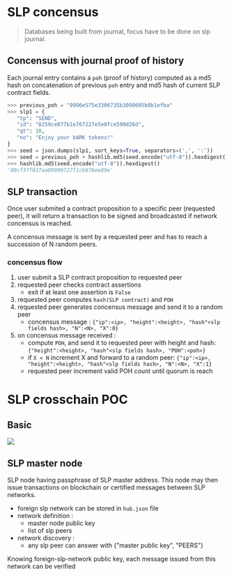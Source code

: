 
# SLP concensus

 > Databases being built from journal, focus have to be done on slp journal.

## Concensus with journal proof of history

Each journal entry contains a `poh` (proof of history) computed as a md5 hash on concatenation of previous `poh` entry and md5 hash of current SLP contract fields.

```python
>>> previous_poh = "9996e575e3306735b3098605b8b1efba"
>>> slp1 = {
   "tp": "SEND",
   "id": "8259ce077b1e767227e5e0fce590d26d",
   "qt": 10,
   "no": "Enjoy your bARK tokens!"
}
>>> seed = json.dumps(slp1, sort_keys=True, separators=(',', ':'))
>>> seed = previous_poh + hashlib.md5(seed.encode("utf-8")).hexdigest()
>>> hashlib.md5(seed.encode("utf-8")).hexdigest()
'80cf37f037aa09900727f1cb876ee89e'
```

## SLP transaction

Once user submited a contract proposition to a specific peer (requested peer), it will return a transaction to be signed and broadcasted if network concensus is reached.

A concensus message is sent by a requested peer and has to reach a succession of N random peers.

### concensus flow

  1. user submit a SLP contract proposition to requested peer
  2. requested peer checks contract assertions
     - exit if at least one assertion is `False`
  3. requested peer computes `hash(SLP contract)` and `POH`
  4. requested peer generates concensus message and send it to a random peer
     - concensus message : `{"ip":<ip>, "height":<height>, "hash"<slp fields hash>, "N":<N>, "X":0}`
  5. on concensus message received :
     + compute `POH`, and send it to requested peer with height and hash: `{"height":<height>, "hash"<slp fields hash>, "POH":<poh>}`
     + if `X < N` increment X and forward to a random peer: `{"ip":<ip>, "height":<height>, "hash"<slp fields hash>, "N":<N>, "X":1}`
     + requested peer increment valid POH count until quorum is reach

# SLP crosschain POC

## Basic

[![](https://mermaid.ink/img/pako:eNqNkstOhDAUhl_lpG6FSL0T44KMrowxQVfiokMPMw3QkrY4TmDe3QKDwwRN7Ibm5L8cvrQhqeJIQpIVapOumbbwukgkuFO_vxnUH-D53n0b-FBpVSmDBlKtjPGcWEiIn17AlM621IKvsIW46UbPaDdK5xDshqx4SKF_pNivkwCsAiNWsoV63w-es5z7_RSY5LDUivGUGTsztxA1UaHSfBiNtVEfceHDJ0qu9KPAgoMwoJG5r4QNLtdK5cCZZW71o10v_fmKzsqqqhDIp2onvvKhdHuhhgCksiLb_rJiTHs2cs-Gjmwo3HUZ1z8ZFJjJIVUyRWlq05GZGoNDOe3bbyZO4_50Bpc6PnQKaOyOhoDb_xKih97-VZzNINFjSM5ATkmJumSCu2fWdAEJsWssMSGhu3LMWF3YhCRy56R15arwgQurNAkzVhg8Jay2Kt7KlIRW1ziKFoKtNCv3qt03hZfong)](https://mermaid.live/edit/#pako:eNqNkstOhDAUhl_lpG6FSL0T44KMrowxQVfiokMPMw3QkrY4TmDe3QKDwwRN7Ibm5L8cvrQhqeJIQpIVapOumbbwukgkuFO_vxnUH-D53n0b-FBpVSmDBlKtjPGcWEiIn17AlM621IKvsIW46UbPaDdK5xDshqx4SKF_pNivkwCsAiNWsoV63w-es5z7_RSY5LDUivGUGTsztxA1UaHSfBiNtVEfceHDJ0qu9KPAgoMwoJG5r4QNLtdK5cCZZW71o10v_fmKzsqqqhDIp2onvvKhdHuhhgCksiLb_rJiTHs2cs-Gjmwo3HUZ1z8ZFJjJIVUyRWlq05GZGoNDOe3bbyZO4_50Bpc6PnQKaOyOhoDb_xKih97-VZzNINFjSM5ATkmJumSCu2fWdAEJsWssMSGhu3LMWF3YhCRy56R15arwgQurNAkzVhg8Jay2Kt7KlIRW1ziKFoKtNCv3qt03hZfong)

## SLP master node

SLP node having passphrase of SLP master address. This node may then issue transactions on blockchain or certified messages between SLP networks.

  - foreign slp network can be stored in `hub.json` file
  - network definition :
    + master node public key
    + list of slp peers
  - network discovery :
    + any slp peer can answer with {"master public key", "PEERS"}

Knowing foreign-slp-network public key, each message issued from this network can be verified

